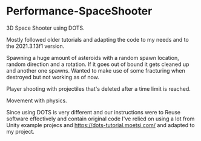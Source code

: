 # Performance-SpaceShooter

3D Space Shooter using DOTS.



Mostly followed older tutorials and adapting the code to my needs and to the 2021.3.13f1 version. 

Spawning a huge amount of asteroids with a random spawn location, random direction and a rotation. If it goes out of bound it gets cleaned up and another one spawns. Wanted to make use of some fracturing when destroyed but not working as of now.

Player shooting with projectiles that's deleted after a time limit is reached. 

Movement with physics. 

Since using DOTS is very different and our instructions were to Reuse software effectively and contain original code I've relied on using a lot from Unity example projecs and https://dots-tutorial.moetsi.com/ and adapted to my project.